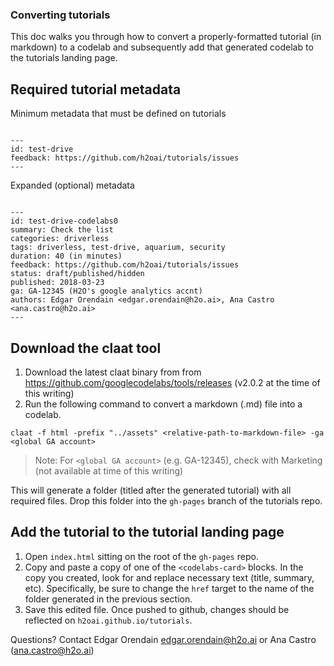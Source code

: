 ### Converting tutorials

This doc walks you through how to convert a properly-formatted tutorial (in markdown) to a codelab and subsequently add that generated codelab to the tutorials landing page.

## Required tutorial metadata

Minimum metadata that must be defined on tutorials
```

---
id: test-drive
feedback: https://github.com/h2oai/tutorials/issues
---
```

Expanded (optional) metadata
```

---
id: test-drive-codelabs0
summary: Check the list
categories: driverless
tags: driverless, test-drive, aquarium, security
duration: 40 (in minutes)
feedback: https://github.com/h2oai/tutorials/issues
status: draft/published/hidden
published: 2018-03-23
ga: GA-12345 (H2O's google analytics accnt)
authors: Edgar Orendain <edgar.orendain@h2o.ai>, Ana Castro <ana.castro@h2o.ai>
---
```


## Download the claat tool
1. Download the latest claat binary from from https://github.com/googlecodelabs/tools/releases (v2.0.2 at the time of this writing)
2. Run the following command to convert a markdown (.md) file into a codelab.
```
claat -f html -prefix "../assets" <relative-path-to-markdown-file> -ga <global GA account>
```

> Note: For `<global GA account>` (e.g. GA-12345), check with Marketing (not available at time of this writing)

This will generate a folder (titled after the generated tutorial) with all required files.  Drop this folder into the `gh-pages` branch of the tutorials repo.


## Add the tutorial to the tutorial landing page

1. Open `index.html` sitting on the root of the `gh-pages` repo.
2. Copy and paste a copy of one of the `<codelabs-card>` blocks. In the copy you created, look for and replace necessary text (title, summary, etc).  Specifically, be sure to change the `href` target to the name of the folder generated in the previous section.
3. Save this edited file.  Once pushed to github, changes should be reflected on `h2oai.github.io/tutorials`.


Questions? Contact Edgar Orendain <edgar.orendain@h2o.ai> or Ana Castro (ana.castro@h2o.ai)
